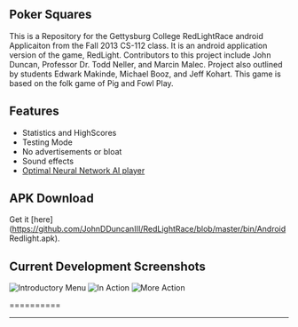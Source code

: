 Poker Squares
-------------------------------
This is a Repository for the Gettysburg College RedLightRace android Applicaiton from the Fall 2013 CS-112 class. It is an android application version of the game, RedLight. Contributors to this project include John Duncan, Professor Dr. Todd Neller, and Marcin Malec. Project also outlined by students Edwark Makinde, Michael Booz, and Jeff Kohart. This game is based on the folk game of Pig and Fowl Play.

Features
-------------------------------

* Statistics and HighScores
* Testing Mode
* No advertisements or bloat
* Sound effects
* [Optimal Neural Network AI player](http://cs.gettysburg.edu/~tneller/papers/fowlplay.pdf)

APK Download
-------------------------------

Get it [here](https://github.com/JohnDDuncanIII/RedLightRace/blob/master/bin/Android Redlight.apk).

Current Development Screenshots
-------------------------------

![Introductory Menu](http://goput.it/1ws4.png)
![In Action](http://goput.it/51bt.png)
![More Action](http://goput.it/jwsh.png)

==========

***